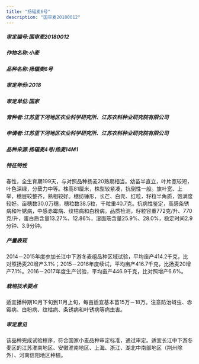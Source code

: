 ```yaml
---
title: "扬辐麦6号"
description: "国审麦20180012"
---
```

##### 审定编号:国审麦20180012

##### 作物名称:小麦

##### 品种名称:扬辐麦6号

##### 审定年份:2018

##### 审定单位:国家

##### 育种者:江苏里下河地区农业科学研究所、江苏农科种业研究院有限公司

##### 申请者:江苏里下河地区农业科学研究所、江苏农科种业研究院有限公司

##### 品种来源:扬辐麦4号/扬麦14M1

##### 特征特性
春性，全生育期199天，与对照品种扬麦20熟期相当。幼苗半直立，叶片宽较短，叶色深绿，分蘖力中等。株高81厘米，株型较紧凑，抗倒性一般。旗叶宽、上举，穗层较整齐，熟相较好。穗纺锤形，长芒、白壳、红粒，籽粒半角质，饱满度较好。亩穗数30.0万穗，穗粒数38.5粒，千粒重40.7克。抗病性鉴定，高感条锈病和叶锈病，中感赤霉病、纹枯病和白粉病。品质检测，籽粒容重772克/升、770克/升，蛋白质含量13.27%、12.86%，湿面筋含量25.9%、28.0%，稳定时间2.9分钟、3.9分钟。

##### 产量表现
2014－2015年度参加长江中下游冬麦组品种区域试验，平均亩产414.2千克，比对照扬麦20增产3.1%；2015－2016年度续试，平均亩产416.7千克，比扬麦20增产7.1%。2016－2017年度生产试验，平均亩产446.9千克，比对照增产6.6%。

##### 栽培技术要点
适宜播种期10月下旬到11月上旬，每亩适宜基本苗15万－18万。注意防治蚜虫、赤霉病、白粉病、纹枯病、条锈病和叶锈病等病虫害。

##### 审定意见
该品种完成试验程序，符合国家小麦品种审定标准，通过审定。适宜长江中下游冬麦区的江苏淮南地区、安徽淮南地区、上海、浙江、湖北中南部地区（荆州除外）、河南信阳地区种植。
